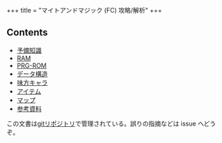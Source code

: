 +++
title = "マイトアンドマジック (FC) 攻略/解析"
+++

## Contents

* [予備知識](@/prepare/_index.md)
* [RAM](@/ram/_index.md)
* [PRG-ROM](@/prg/_index.md)
* [データ構造](@/data-structure/_index.md)
* [味方キャラ](@/hero/_index.md)
* [アイテム](@/item/_index.md)
* [マップ](@/map/_index.md)
* [参考資料](@/reference/_index.md)

この文書は[gitリポジトリ](https://github.com/taotao54321/MightAndMagicJResource)で管理されている。誤りの指摘などは issue へどうぞ。
